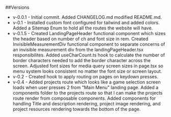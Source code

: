 ##Versions
- v-0.0.1 - Initial commit. Added CHANGELOG.md modified README.md.
- v-0.1 - Installed custom font configured for tailwind and added colors. Added a Sitemap Enum to hold all the routes the website will have.
- v-0.1.5 - Created LandingPageHeader functional component which sizes the header based on number of ch and font size in rem. Created InvisibleMeasurementDiv functional component to separate concerns of an invisible measurement div from the landingPageHeader.tsx responsibilites. Added useCharCount.ts hook to calculate the number of border characters needed to add the border character across the screen. Adjusted font sizes for media query screen sizes in page.tsx so menu system looks consistent no matter the font size or screen layout.
- v-0.2 - Created hook to apply routing on pages on keydown presses.
- v-0.4 - Added projects route which looks like a game selection screen loads when user presses 2 from "Main Menu" landing page. Added a components folder to the projects route so that I can make the projects route render from composable components. Added components for handling Title and description rendering, project image rendering, and project resources rendering towards the bottom of the page.
